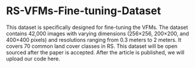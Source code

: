 # RS-VFMs-Fine-tuning-Dataset
This dataset is specifically designed for fine-tuning the VFMs. The dataset contains 42,000 images with varying dimensions (256×256, 200×200, and 400×400 pixels) and resolutions ranging from 0.3 meters to 2 meters. It covers 70 common land cover classes in RS. This dataset will be open sourced after the paper is accepted.
After the article is published, we will upload our code here.
